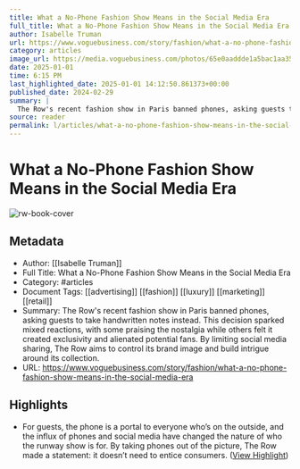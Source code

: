 ```yaml
---
title: What a No-Phone Fashion Show Means in the Social Media Era
full_title: What a No-Phone Fashion Show Means in the Social Media Era
author: Isabelle Truman
url: https://www.voguebusiness.com/story/fashion/what-a-no-phone-fashion-show-means-in-the-social-media-era
category: articles
image_url: https://media.voguebusiness.com/photos/65e0aaddde1a5bac1aa3561b/16:9/w_1280,c_limit/THE-ROW-vogue-business-social-newsletter.jpg
date: 2025-01-01
time: 6:15 PM
last_highlighted_date: 2025-01-01 14:12:50.861373+00:00
published_date: 2024-02-29
summary: |
  The Row's recent fashion show in Paris banned phones, asking guests to take handwritten notes instead. This decision sparked mixed reactions, with some praising the nostalgia while others felt it created exclusivity and alienated potential fans. By limiting social media sharing, The Row aims to control its brand image and build intrigue around its collection.
source: reader
permalink: l/articles/what-a-no-phone-fashion-show-means-in-the-social-media-era
---
```

# What a No-Phone Fashion Show Means in the Social Media Era

![rw-book-cover](https://media.voguebusiness.com/photos/65e0aaddde1a5bac1aa3561b/16:9/w_1280,c_limit/THE-ROW-vogue-business-social-newsletter.jpg)

## Metadata
- Author: [[Isabelle Truman]]
- Full Title: What a No-Phone Fashion Show Means in the Social Media Era
- Category: #articles
- Document Tags: [[advertising]] [[fashion]] [[luxury]] [[marketing]] [[retail]] 
- Summary: The Row's recent fashion show in Paris banned phones, asking guests to take handwritten notes instead. This decision sparked mixed reactions, with some praising the nostalgia while others felt it created exclusivity and alienated potential fans. By limiting social media sharing, The Row aims to control its brand image and build intrigue around its collection.
- URL: https://www.voguebusiness.com/story/fashion/what-a-no-phone-fashion-show-means-in-the-social-media-era

## Highlights
- For guests, the phone is a portal to everyone who’s on the outside, and the influx of phones and social media have changed the nature of who the runway show is for. By taking phones out of the picture, The Row made a statement: it doesn’t need to entice consumers. ([View Highlight](https://read.readwise.io/read/01jgh3cj5qg30tbcp8zckz77gr))


